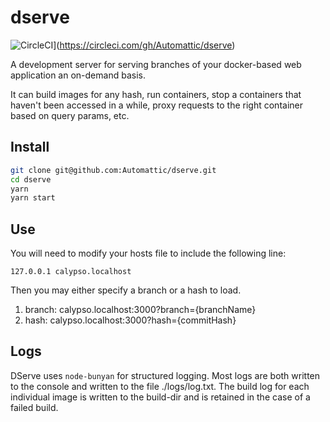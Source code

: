 # dserve

![CircleCI](https://circleci.com/gh/Automattic/dserve.svg?style=svg)](https://circleci.com/gh/Automattic/dserve)

A development server for serving branches of your docker-based web application an on-demand basis.

It can build images for any hash, run containers, stop a containers that haven't been accessed in a
while, proxy requests to the right container based on query params, etc.

## Install

```bash
git clone git@github.com:Automattic/dserve.git
cd dserve
yarn
yarn start
```

## Use

You will need to modify your hosts file to include the following line:

```
127.0.0.1 calypso.localhost
```

Then you may either specify a branch or a hash to load.

1. branch: calypso.localhost:3000?branch={branchName}
2. hash: calypso.localhost:3000?hash={commitHash}


## Logs

DServe uses `node-bunyan` for structured logging. Most logs are both written to the console and written to the file ./logs/log.txt.
The build log for each individual image is written to the build-dir and is retained in the case of a failed build.


